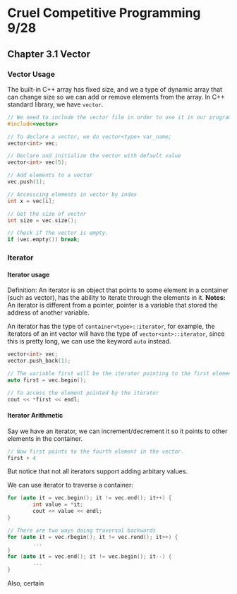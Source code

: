 # Cruel Competitive Programming 9/28
## Chapter 3.1 Vector
### Vector Usage
The built-in C++ array has fixed size, and we a type of dynamic array that can change size so we can add or remove elements from the array. In C++ standard library, we have `vector`.
```cpp
// We need to include the vector file in order to use it in our program
#include<vector>

// To declare a vector, we do vector<type> var_name;
vector<int> vec; 

// Declare and initialize the vector with default value
vector<int> vec(5); 

// Add elements to a vector
vec.push(1);

// Accesscing elements in vector by index
int x = vec[i];

// Get the size of vector
int size = vec.size();

// Check if the vector is empty.
if (vec.empty()) break;
```

### Iterator
#### Iterator usage
Definition: An iterator is an object that points to some element in a container (such as vector), has the ability to iterate through the elements in it. 
**Notes:** An iterator is different from a pointer, pointer is a variable that stored the address of another variable.

An iterator has the type of `container<type>::iterator`, for example, the iterators of an int vector will have the type of `vector<int>::iterator`, since this is pretty long, we can use the keyword `auto` instead.
```cpp
vector<int> vec;
vector.push_back(1);

// The variable first will be the iterator pointing to the first element of vec
auto first = vec.begin();

// To access the element pointed by the iterator
cout << *first << endl;
```
#### Iterator Arithmetic
Say we have an iterator, we can increment/decrement it so it points to other elements in the container.
```cpp
// Now first points to the fourth element in the vector.
first + 4
```
But notice that not all iterators support adding arbitary values.

We can use iterator to traverse a container:
```cpp
for (auto it = vec.begin(); it != vec.end(); it++) {
        int value = *it;
        cout << value << endl;
}

// There are two ways doing traversal backwards
for (auto it = vec.rbegin(); it != vec.rend(); it++) {
        ...
}
for (auto it = vec.end(); it != vec.begin(); it--) {
        ...
}
```

Also, certain 
